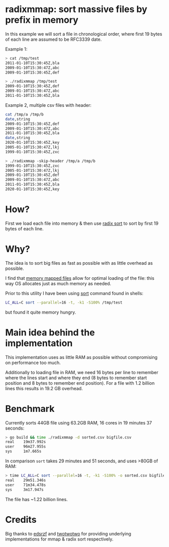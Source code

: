 # radixmmap: sort massive files by prefix in memory

In this example we will sort a file in chronological order, where first 19 bytes of each line are assumed to be RFC3339 date.

Example 1:

```.bash
> cat /tmp/test
2011-01-10T15:30:45Z,bla
2009-01-10T15:30:47Z,abc
2009-01-10T15:30:45Z,def

> ./radixmmap /tmp/test
2009-01-10T15:30:45Z,def
2009-01-10T15:30:47Z,abc
2011-01-10T15:30:45Z,bla
```

Example 2, multiple csv files with header:

```.bash
cat /tmp/a /tmp/b
date,string
2009-01-10T15:30:45Z,def
2009-01-10T15:30:47Z,abc
2011-01-10T15:30:45Z,bla
date,string
2020-01-10T15:30:45Z,key
2005-01-10T15:30:47Z,lkj
1999-01-10T15:30:45Z,zxc

> ./radixmmap -skip-header /tmp/a /tmp/b
1999-01-10T15:30:45Z,zxc
2005-01-10T15:30:47Z,lkj
2009-01-10T15:30:45Z,def
2009-01-10T15:30:47Z,abc
2011-01-10T15:30:45Z,bla
2020-01-10T15:30:45Z,key
```

# How?

First we load each file into memory & then use [radix sort][radix] to sort by first 19 bytes of each line.

# Why?

The idea is to sort big files as fast as possible with as little overhead as possible.

I find that [memory mapped files][mmap] allow for optimal loading of the file:
this way OS allocates just as much memory as needed.

Prior to this utility I have been using [sort][sort] command found in shells:

```.bash
LC_ALL=C sort --parallel=16 -t, -k1 -S100% /tmp/test
```

but found it quite memory hungry.

# Main idea behind the implementation

This implementation uses as little RAM as possible without compromising on performance too much.

Additionally to loading file in RAM, we need 16 bytes per line to remember
where the lines start and where they end (8 bytes to remember start
position and 8 bytes to remember end position). For a file with 1.2 billion
lines this results in 19.2 GB overhead.

# Benchmark

Currently sorts 44GB file using 63.2GB RAM, 16 cores in 19 minutes 37 seconds:


```.bash
> go build && time ./radixmmap -d sorted.csv bigfile.csv
real    19m37.992s
user    96m27.955s
sys     1m7.665s
```

In comparison `sort` takes 29 minutes and 51 seconds, and uses >80GB of RAM:

```.bash
> time LC_ALL=C sort --parallel=16 -t, -k1 -S100% -o sorted.csv bigfile.csv
real    29m51.346s
user    71m34.478s
sys     3m17.947s
```

The file has ~1.22 billion lines.

# Credits

Big thanks to [edsrzf][edsrzf] and [twotwotwo][twotwotwo] for providing
underlying implementations for mmap & radix sort respectively.

[mmap]: https://en.wikipedia.org/wiki/Memory-mapped_file
[radix]: https://en.wikipedia.org/wiki/Radix_sort
[sort]: https://en.wikipedia.org/wiki/Sort_(Unix)
[edsrzf]: https://github.com/edsrzf/mmap-go
[twotwotwo]: https://github.com/twotwotwo/sorts
